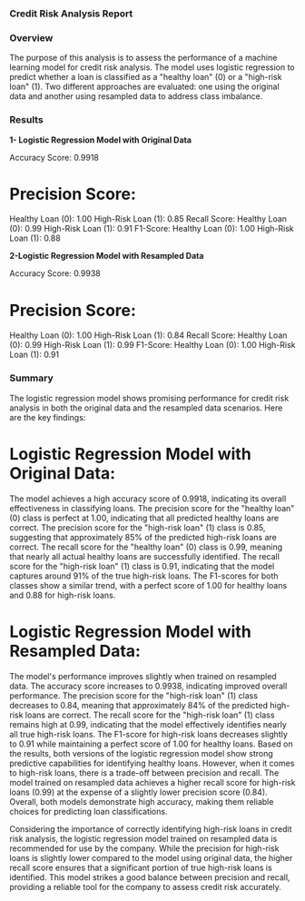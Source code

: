### Credit Risk Analysis Report

### Overview

The purpose of this analysis is to assess the performance of a machine learning model for credit risk analysis. The model uses logistic regression to predict whether a loan is classified as a "healthy loan" (0) or a "high-risk loan" (1). Two different approaches are evaluated: one using the original data and another using resampled data to address class imbalance.

### Results

__1- Logistic Regression Model with Original Data__

Accuracy Score: 0.9918

# Precision Score:
Healthy Loan (0): 1.00
High-Risk Loan (1): 0.85
Recall Score:
Healthy Loan (0): 0.99
High-Risk Loan (1): 0.91
F1-Score:
Healthy Loan (0): 1.00
High-Risk Loan (1): 0.88

__2-Logistic Regression Model with Resampled Data__

Accuracy Score: 0.9938

# Precision Score:
Healthy Loan (0): 1.00
High-Risk Loan (1): 0.84
Recall Score:
Healthy Loan (0): 0.99
High-Risk Loan (1): 0.99
F1-Score:
Healthy Loan (0): 1.00
High-Risk Loan (1): 0.91

### Summary

The logistic regression model shows promising performance for credit risk analysis in both the original data and the resampled data scenarios. Here are the key findings:

# Logistic Regression Model with Original Data:

The model achieves a high accuracy score of 0.9918, indicating its overall effectiveness in classifying loans.
The precision score for the "healthy loan" (0) class is perfect at 1.00, indicating that all predicted healthy loans are correct.
The precision score for the "high-risk loan" (1) class is 0.85, suggesting that approximately 85% of the predicted high-risk loans are correct.
The recall score for the "healthy loan" (0) class is 0.99, meaning that nearly all actual healthy loans are successfully identified.
The recall score for the "high-risk loan" (1) class is 0.91, indicating that the model captures around 91% of the true high-risk loans.
The F1-scores for both classes show a similar trend, with a perfect score of 1.00 for healthy loans and 0.88 for high-risk loans.

# Logistic Regression Model with Resampled Data:

The model's performance improves slightly when trained on resampled data.
The accuracy score increases to 0.9938, indicating improved overall performance.
The precision score for the "high-risk loan" (1) class decreases to 0.84, meaning that approximately 84% of the predicted high-risk loans are correct.
The recall score for the "high-risk loan" (1) class remains high at 0.99, indicating that the model effectively identifies nearly all true high-risk loans.
The F1-score for high-risk loans decreases slightly to 0.91 while maintaining a perfect score of 1.00 for healthy loans.
Based on the results, both versions of the logistic regression model show strong predictive capabilities for identifying healthy loans. However, when it comes to high-risk loans, there is a trade-off between precision and recall. The model trained on resampled data achieves a higher recall score for high-risk loans (0.99) at the expense of a slightly lower precision score (0.84). Overall, both models demonstrate high accuracy, making them reliable choices for predicting loan classifications.

Considering the importance of correctly identifying high-risk loans in credit risk analysis, the logistic regression model trained on resampled data is recommended for use by the company. While the precision for high-risk loans is slightly lower compared to the model using original data, the higher recall score ensures that a significant portion of true high-risk loans is identified. This model strikes a good balance between precision and recall, providing a reliable tool for the company to assess credit risk accurately.
